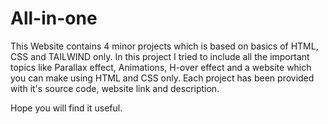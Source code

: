 # All-in-one

This Website contains  4 minor projects  which is based on basics of HTML, CSS and TAILWIND only.
In this project I tried to include all the important topics like Parallax effect, Animations, H-over effect and a website which you can make using HTML and CSS only.
Each project has been provided with it's source code, website link and description.

Hope you will find it useful.
